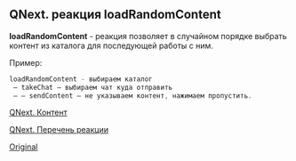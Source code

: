 ## QNext. реакция loadRandomContent

**loadRandomContent** - реакция позволяет в случайном порядке выбрать контент из каталога для последующей работы с ним.

Пример:
```js 
loadRandomContent - выбираем каталог
 — takeChat — выбираем чат куда отправить 
 — — sendContent — не указываем контент, нажимаем пропустить.

```



[QNext. Контент](/docs-test/ph/admin/content-about)

[QNext. Перечень реакции](/docs-test/ph/reactions)
  
[Original](https://telegra.ph/QNext-admin-reaction-loadRandomContent-05-07)